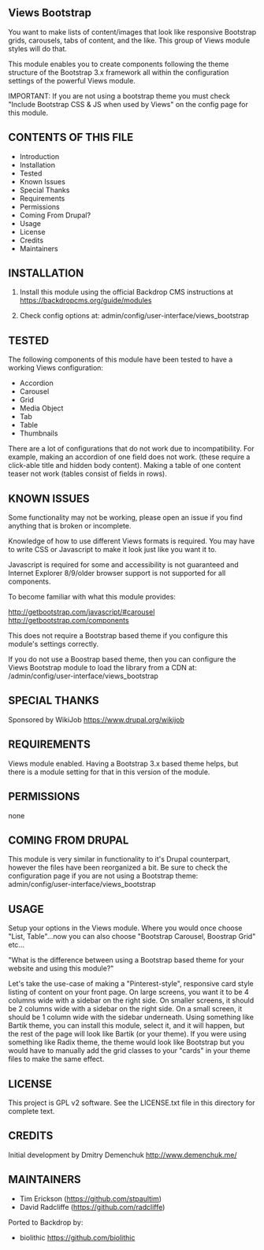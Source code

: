 Views Bootstrap
---------------------

You want to make lists of content/images that look like responsive Bootstrap grids, carousels, tabs of content, and the like.  This group of Views module styles will do that.

This module enables you to create components following the theme structure of the Bootstrap 3.x framework all within the configuration settings of the powerful Views module.

IMPORTANT: If you are not using a bootstrap theme you must check "Include Bootstrap CSS & JS when used by Views" on the config page for this module. 

CONTENTS OF THIS FILE
---------------------

 - Introduction
 - Installation
 - Tested
 - Known Issues
 - Special Thanks
 - Requirements
 - Permissions
 - Coming From Drupal?
 - Usage
 - License
 - Credits
 - Maintainers
 
 INSTALLATION
------------

1) Install this module using the official Backdrop CMS instructions at https://backdropcms.org/guide/modules

2) Check config options at: admin/config/user-interface/views_bootstrap

TESTED
-----

The following components of this module have been tested to have a working Views configuration:
- Accordion
- Carousel
- Grid
- Media Object
- Tab
- Table
- Thumbnails

There are a lot of configurations that do not work due to incompatibility.  For example, making an accordion of one field does not work. (these require a click-able title and hidden body content).  Making a table of one content teaser not work (tables consist of fields in rows).

KNOWN ISSUES
---------------------

Some functionality may not be working, please open an issue if you find anything that is broken or incomplete.

Knowledge of how to use different Views formats is required.  You may have to write CSS or Javascript to make it look just like you want it to.

Javascript is required for some and accessibility is not guaranteed and Internet Explorer 8/9/older browser support is not supported for all components.

To become familiar with what this module provides:

<http://getbootstrap.com/javascript/#carousel>  <http://getbootstrap.com/components>

This does not require a Bootstrap based theme if you configure this module's settings correctly.

If you do not use a Boostrap based theme, then you can configure the Views Bootstrap module to load the library from a CDN at: /admin/config/user-interface/views_bootstrap

SPECIAL THANKS
--------------

Sponsored by WikiJob <https://www.drupal.org/wikijob>

REQUIREMENTS
------------

Views module enabled.  Having a Bootstrap 3.x based theme helps, but there is a module setting for that in this version of the module.

PERMISSIONS
------------

none

COMING FROM DRUPAL
------------------

This module is very similar in functionality to it's Drupal counterpart, however the files have been reorganized a bit. Be sure to check the configuration page if you are not using a Bootstrap theme: admin/config/user-interface/views_bootstrap

USAGE
-----

Setup your options in the Views module.  Where you would once choose "List, Table"...now you can also choose "Bootstrap Carousel, Boostrap Grid" etc...

"What is the difference between using a Bootstrap based theme for your website and using this module?"

Let's take the use-case of making a "Pinterest-style", responsive card style listing of content on your front page.  On large screens, you want it to be 4 columns wide with a sidebar on the right side.  On smaller screens, it should be 2 columns wide with a sidebar on the right side.  On a small screen, it should be 1 column wide with the sidebar underneath.  Using something like Bartik theme, you can install this module, select it, and it will happen, but the rest of the page will look like Bartik (or your theme).  If you were using something like Radix theme, the theme would look like Bootstrap but you would have to manually add the grid classes to your "cards" in your theme files to make the same effect.

LICENSE
-------

This project is GPL v2 software. See the LICENSE.txt file in this directory for complete text.

CREDITS
-----------

Initial development by Dmitry Demenchuk <http://www.demenchuk.me/>

MAINTAINERS
-----------

- Tim Erickson (https://github.com/stpaultim)
- David Radcliffe (https://github.com/radcliffe)

Ported to Backdrop by:

- biolithic <https://github.com/biolithic>
